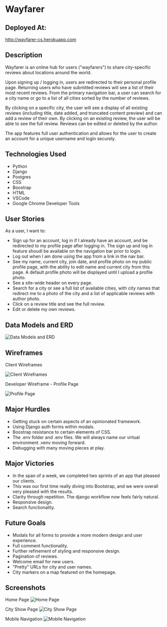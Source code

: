 # Wayfarer

## Deployed At:
http://wayfarer-cs.herokuapp.com

## Description

Wayfarer is an online hub for users ("wayfarers") to share city-specific reviews about locations around the world. 

Upon signing up / logging in, users are redirected to their personal profile page. Returning users who have submitted reviews will see a list of their most recent reviews. From the primary navigation bar, a user can search for a city name or go to a list of all cities sorted by the number of reviews.

By clicking on a specific city, the user will see a display of all existing reviews (including title, date added, and truncated content preview) and can add a review of their own. By clicking on an existing review, the user will be able to see the full review. Reviews can be edited or deleted by the author. 

The app features full user authentication and allows for the user to create an account for a unique username and login securely.

## Technologies Used
- Python
- Django
- Postgres
- CSS
- Boostrap
- HTML
- VSCode
- Google Chrome Developer Tools

## User Stories
As a user, I want to:

- Sign up for an account, log in if I already have an account, and be redirected to my profile page after logging in. The sign up and log in feature shoudl be available on the navigation bar prior to login.
- Log out when I am done using the app from a link in the nav bar.
- See my name, current city, join date, and profile photo on my public profile page, with the ability to edit name and current city from this page. A default profile photo will be displayed until I upload a profile photo.
- See a site-wide header on every page. 
- Search for a city or see a full list of available cities, with city names that redirect me to a photo of the city and a list of applicable reviews with author photo.
- Click on a review title and see the full review.
- Edit or delete my own reviews.


## Data Models and ERD

![Data Models and ERD](https://i.imgur.com/xjlh8Wu.jpg)


## Wireframes

Client Wireframes		

![Client Wireframes	](https://i.imgur.com/OFHvKd4.png)


Developer Wireframe - Profile Page

![Profile Page](https://i.imgur.com/PrVQvB4.jpg)


## Major Hurdles
- Getting stuck on certain aspects of an opinionated framework. 
- Using Django auth forms within modals. 
- Boostrap resistance to certain elements of CSS. 
- The .env folder and .env files. We will always name our virtual environment .venv moving forward.
- Debugging with many moving pieces at play. 

## Major Victories
- In the span of a week, we completed two sprints of an app that pleased our clients. 
- This was our first time really diving into Bootstrap, and we were overall very pleased with the results.
- Clarity through repetition. The django workflow now feels fairly natural. 
- Responsive design.
- Search functionality. 

## Future Goals
- Modals for all forms to provide a more modern design and user experience. 
- Full comment functionality.
- Further refinement of styling and responsive design.
- Pagination of reviews.
- Welcome email for new users.
- "Pretty" URLs for city and user names. 
- City markers on a map featured on the homepage.


## Screenshots

Home Page
![Home Page](https://i.imgur.com/KLYFjRQ.jpg)


City Show Page
![City Show Page](https://i.imgur.com/93KJsY8.jpg)


Mobile Navigation
![Mobile Navigation](https://i.imgur.com/83EFDvY.png)
